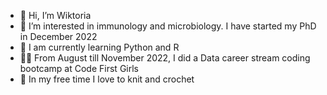 - 👋 Hi, I’m Wiktoria
- :petri_dish: I’m interested in immunology and microbiology. I have started my PhD in December 2022
- :snake: I am currently learning Python and R
- :woman_technologist: From August till November 2022, I did a Data career stream coding bootcamp at Code First Girls
- :yarn: In my free time I love to knit and crochet

<!---
potockawiktoria/potockawiktoria is a ✨ special ✨ repository because its `README.md` (this file) appears on your GitHub profile.
You can click the Preview link to take a look at your changes.
--->
